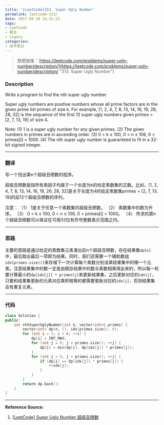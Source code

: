 ```yaml
---
title: '[LeetCode]313. Super Ugly Number'
permalink: leetcode-313/
date: 2017-09-10 14:31:23
tags:
- LeetCode
- 算法
- Legacy
categories:
- 技术笔记
---
```


> 原题链接：[https://leetcode.com/problems/super-ugly-number/description/](https://leetcode.com/problems/super-ugly-number/description/ "313. Super Ugly Number")

### Description

Write a program to find the nth super ugly number.

Super ugly numbers are positive numbers whose all prime factors are in the given prime list primes of size k. For example, [1, 2, 4, 7, 8, 13, 14, 16, 19, 26, 28, 32] is the sequence of the first 12 super ugly numbers given primes = [2, 7, 13, 19] of size 4.

Note:
(1) 1 is a super ugly number for any given primes.
(2) The given numbers in primes are in ascending order.
(3) 0 < k ≤ 100, 0 < n ≤ 106, 0 < primes[i] < 1000.
(4) The nth super ugly number is guaranteed to fit in a 32-bit signed integer.

<!--more-->

---

### 翻译

写一个找出第n个超级丑陋数的程序。

超级丑陋数是指所有素因子均属于一个长度为k的给定素数集的正数。比如，[1, 2, 4, 7, 8, 13, 14, 16, 19, 26, 28, 32]是关于长度为4的给定素数集primes = [2, 7, 13, 19]的前12个超级丑陋数的序列。

注意：
（1） 1是关于任意一个素数集的超级丑陋数。
（2） 素数集中的数为升序。
（3） 0 < k ≤ 100, 0 < n ≤ 106, 0 < primes[i] < 1000。
（4） 所求的第n个超级丑陋数可以保证在可用32位有符号整数表示范围之内。

---

### 思路

主要的思路是通过给定的素数集元素凑出前n个超级丑陋数，存在结果集`dp[n]`中，最后取出最后一项即为结果。同时，我们还需要一个辅助数组`idx[primes.size()]`来存储下一次计算每个素数分别该乘结果集中的哪一个元素。注意结果集中的数一定是由既存结果中的数与素数相乘得出来的，所以每一轮要计算最小的`dp[idx[j]] * primes[j]`来更新结果集，之后更新对应的`idx[j]`，只要和结果集更新的元素对应乘积相等的都需要更新对应的`idx[j]`，否则结果集会有重复元素。

---

### 代码

```C++
class Solution {
public:
	int nthSuperUglyNumber(int n, vector<int>& primes) {
		vector<int> dp(n, 1), idx(primes.size(), 0);
		for (int i = 1; i < n; ++i) {
			dp[i] = INT_MAX;
			for (int j = 0; j < primes.size(); ++j) {
				dp[i] = min(dp[i], dp[idx[j]] * primes[j]);
			}
			for (int j = 0; j < primes.size(); ++j) {
				if (dp[i] == dp[idx[j]] * primes[j]) {
					++idx[j];
				}
			}
		}
		return dp.back();
	}
}
```

---

**Reference Source:**

1. [[LeetCode] Super Ugly Number 超级丑陋数](http://www.cnblogs.com/grandyang/p/5144918.html "http://www.cnblogs.com/grandyang/p/5144918.html")

